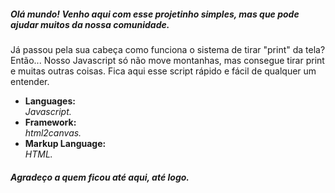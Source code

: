 <h5>Olá mundo! Venho aqui com esse projetinho simples, mas que pode ajudar muitos da nossa comunidade.</h5>
<p>Já passou pela sua cabeça como funciona o sistema de tirar "print" da tela? Então... Nosso Javascript só não move montanhas, mas consegue tirar print e muitas outras coisas. Fica aqui esse script rápido e fácil de qualquer um entender.</p>



<ul>
<li>
  <strong>Languages: <br /></strong>
  <i>Javascript.</i>
 </li>

<li>
  <strong>Framework: <br /></strong>
  <i>html2canvas.</i>
</li>

<li>
  <strong>Markup Language: <br /></strong>
  <i>HTML.</i>
</li>
</ul>

<h5>Agradeço a quem ficou até aqui, até logo.</h5>
